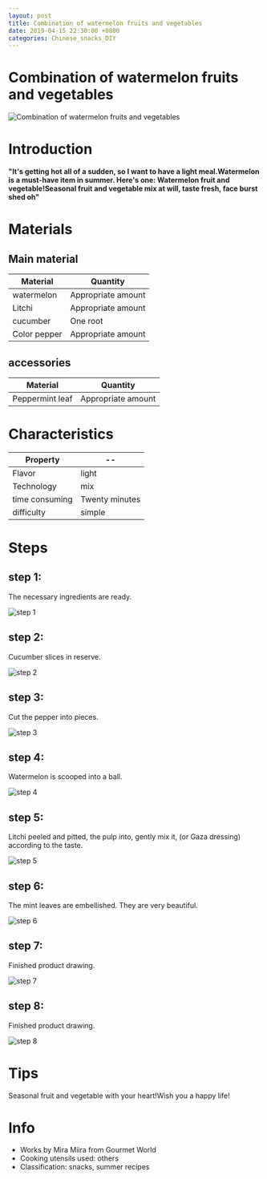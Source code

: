 ```yaml
---
layout: post
title: Combination of watermelon fruits and vegetables
date: 2019-04-15 22:30:00 +0800
categories: Chinese_snacks_DIY
---
```


# Combination of watermelon fruits and vegetables

![Combination of watermelon fruits and vegetables]({{site.baseurl}}/img/404493/404493.jpg)

# Introduction

**"It's getting hot all of a sudden, so I want to have a light meal.Watermelon is a must-have item in summer. Here's one: Watermelon fruit and vegetable!Seasonal fruit and vegetable mix at will, taste fresh, face burst shed oh"**

# Materials


## Main material

Material|Quantity
--|--
watermelon|Appropriate amount
Litchi|Appropriate amount
cucumber|One root
Color pepper|Appropriate amount

## accessories

Material|Quantity
--|--
Peppermint leaf|Appropriate amount

# Characteristics

Property|--
--|--
Flavor|light
Technology|mix
time consuming|Twenty minutes
difficulty|simple

# Steps

## step 1:

The necessary ingredients are ready.

![step 1]({{site.baseurl}}/img/404493/1.jpg)

## step 2:

Cucumber slices in reserve.

![step 2]({{site.baseurl}}/img/404493/2.jpg)

## step 3:

Cut the pepper into pieces.

![step 3]({{site.baseurl}}/img/404493/3.jpg)

## step 4:

Watermelon is scooped into a ball.

![step 4]({{site.baseurl}}/img/404493/4.jpg)

## step 5:

Litchi peeled and pitted, the pulp into, gently mix it, (or Gaza dressing) according to the taste.

![step 5]({{site.baseurl}}/img/404493/5.jpg)

## step 6:

The mint leaves are embellished. They are very beautiful.

![step 6]({{site.baseurl}}/img/404493/6.jpg)

## step 7:

Finished product drawing.

![step 7]({{site.baseurl}}/img/404493/7.jpg)

## step 8:

Finished product drawing.

![step 8]({{site.baseurl}}/img/404493/8.jpg)

# Tips

Seasonal fruit and vegetable with your heart!Wish you a happy life!

# Info

- Works by Mira Miira from Gourmet World
- Cooking utensils used: others
- Classification: snacks, summer recipes